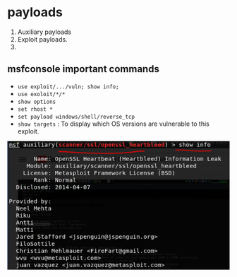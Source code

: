 # payloads

1. Auxiliary payloads
2. Exploit payloads.
3. 
## msfconsole important commands

* `use exploit/.../vuln; show info;`
* `use exoloit/*/*`
* `show options`
* `set rhost *`
* `set payload windows/shell/reverse_tcp`
* `show targets` : To display which OS versions are vulnerable to this exploit.

![show info](../../.gitbook/assets/image%20%2868%29.png)


